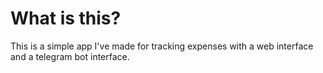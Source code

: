 # What is this?

This is a simple app I've made for tracking expenses with a web interface and a telegram bot interface.

